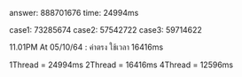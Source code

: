 answer: 888701676
time: 24994ms

case1: 73285674
case2: 57542722
case3: 59714622

11.01PM At 05/10/64 : ค่าตรง ใช้เวลา 16416ms

1Thread = 24994ms
2Thread = 16416ms
4Thread = 12596ms
